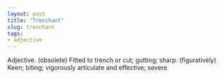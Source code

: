 ```yaml
---
layout: post
title: "Trenchant"
slug: trenchant
tags:
- adjective
---
```


Adjective. (obsolete) Fitted to trench or cut; gutting; sharp. (figuratively) Keen; biting; vigorously articulate and effective; severe.

